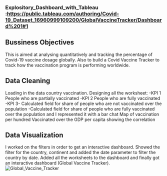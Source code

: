 ### Explository_Dashboard_with_Tableau :https://public.tableau.com/authoring/Covid-19_Dataset_16960999109200/GlobalVaccineTracker/Dashboard%201#1

## Bussiness Objectives
This is aimed at analysing quantitatively and tracking the percentage of Covid-19 vaccine dosage globally.
Also to build a Covid Vaccine Tracker to track how the vaccination program is performing worldwide.

## Data Cleaning
Loading in the data country vaccination.
Designing all the worksheet:
-KPI 1 People who are partially vaccinated
-KPI 2 People who are fully vaccinated
-KPI 3- Calculated field for share of people who are not vaccinated over the population
-Calculated field for share of people who are fully vaccinated over the population and I represented it with a bar chat
Map of vaccination per hundred
Vaccinated over the GDP per capita showing the correlation

## Data Visualization
I worked on the filters in order to get an interactive dashboard.
Showed the filter for the country, continent and added the date parameter to filter the country by date.
Added all the worksheets to the dashboard and finally got an interactive dashboard (Global Vaccine Tracker).
![Global_Vaccine_Tracker](https://github.com/mayowa-hub/Explository_Dashboard_wth_Tableau/assets/129955412/88861f42-0435-4671-a7f0-498d187ac1da)
